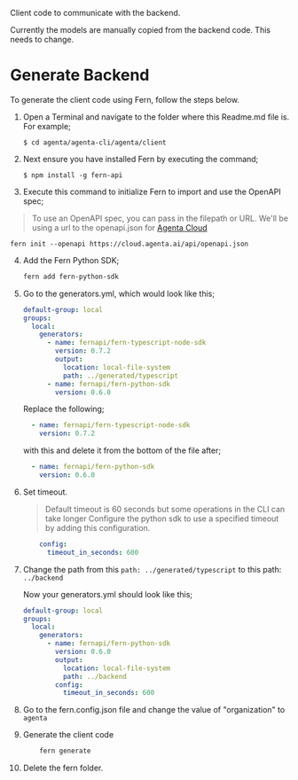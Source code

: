 Client code to communicate with the backend.

Currently the models are manually copied from the backend code. This needs to change.

# Generate Backend

To generate the client code using Fern, follow the steps below. 

1. Open a Terminal and navigate to the folder where this Readme.md file is. For example;
    ```
    $ cd agenta/agenta-cli/agenta/client
    ```

2. Next ensure you have installed Fern by executing the command;
    ```
    $ npm install -g fern-api
    ```
3. Execute this command to initialize Fern to import and use the OpenAPI spec;

> To use an OpenAPI spec, you can pass in the filepath or URL.
> We'll be using a url to the openapi.json for [Agenta Cloud](https://cloud.agenta.ai)

```
fern init --openapi https://cloud.agenta.ai/api/openapi.json
```    
   
4. Add the Fern Python SDK;
   ```bash
   fern add fern-python-sdk
   ```

5. Go to the generators.yml, which would look like this;

    ```yaml
    default-group: local
    groups:
      local:
        generators:
          - name: fernapi/fern-typescript-node-sdk
            version: 0.7.2
            output:
              location: local-file-system
              path: ../generated/typescript
          - name: fernapi/fern-python-sdk
            version: 0.6.0
    ```

    Replace the following;

    ```yaml
      - name: fernapi/fern-typescript-node-sdk
        version: 0.7.2
    ```

    with this and delete it from the bottom of the file after;

    ```yaml
      - name: fernapi/fern-python-sdk
        version: 0.6.0
    ```

6. Set timeout.
    > Default timeout is 60 seconds but some operations in the CLI can take longer
    Configure the python sdk to use a specified timeout by adding this configuration.
    ```yaml
        config:
          timeout_in_seconds: 600
    ```

7. Change the path from this `path: ../generated/typescript` to this path: `../backend`

    Now your generators.yml should look like this;
    ```yaml
    default-group: local
    groups:
      local:
        generators:
          - name: fernapi/fern-python-sdk
            version: 0.6.0
            output:
              location: local-file-system
              path: ../backend
            config:
              timeout_in_seconds: 600
    ```

8.  Go to the fern.config.json file and change the value of "organization" to `agenta`
   
9.  Generate the client code
   
    ```bash
        fern generate
    ```

10. Delete the fern folder.